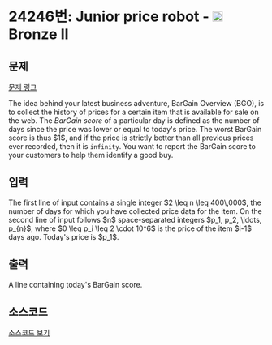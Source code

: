 # 24246번: Junior price robot - <img src="https://static.solved.ac/tier_small/4.svg" style="height:20px" /> Bronze II

<!-- performance -->

<!-- 문제 제출 후 깃허브에 푸시를 했을 때 제출한 코드의 성능이 입력될 공간입니다.-->

<!-- end -->

## 문제

[문제 링크](https://boj.kr/24246)


<p>The idea behind your latest business adventure, BarGain Overview (BGO), is to collect the history of prices for a certain item that is available for sale on the web. The <em>BarGain score</em> of a particular day is defined as the number of days since the price was lower or equal to today's price. The worst BarGain score is thus $1$, and if the price is strictly better than all previous prices ever recorded, then it is <code>infinity</code>. You want to report the BarGain score to your customers to help them identify a good buy.</p>



## 입력


<p>The first line of input contains a single integer $2 \leq n \leq 400\,000$, the number of days for which you have collected price data for the item. On the second line of input follows $n$ space-separated integers $p_1, p_2, \ldots, p_{n}$, where $0 \leq p_i \leq 2 \cdot 10^6$ is the price of the item $i-1$ days ago. Today's price is $p_1$.</p>



## 출력


<p>A line containing today's BarGain score.</p>



## 소스코드

[소스코드 보기](Junior%20price%20robot.py)